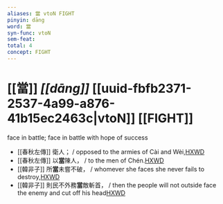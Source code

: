 ```yaml
---
aliases: 當 vtoN FIGHT
pinyin: dāng
word: 當
syn-func: vtoN
sem-feat: 
total: 4
concept: FIGHT 
---
```

# [[當]] *[[dāng]]*  [[uuid-fbfb2371-2537-4a99-a876-41b15ec2463c|vtoN]] [[FIGHT]]
face in battle; face in battle with hope of success
 - [[春秋左傳]] 衛人； / opposed to the armies of Cài and Wèi,[HXWD](https://hxwd.org/textview.html?location=KR1e0001_tls_002-85a.4)
 - [[春秋左傳]] 以**當**陳人， / to the men of Chén.[HXWD](https://hxwd.org/textview.html?location=KR1e0001_tls_002-85a.6)
 - [[韓非子]] 所**當**未嘗不破， / whomever she faces she never fails to destroy,[HXWD](https://hxwd.org/textview.html?location=KR3c0005_tls_001-10a.6)
 - [[韓非子]] 則民不外務**當**敵斬首， / then the people will not outside face the enemy and cut off his head[HXWD](https://hxwd.org/textview.html?location=KR3c0005_tls_014-54a.3)